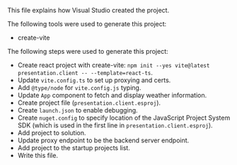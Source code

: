This file explains how Visual Studio created the project.

The following tools were used to generate this project:
- create-vite

The following steps were used to generate this project:
- Create react project with create-vite: `npm init --yes vite@latest presentation.client -- --template=react-ts`.
- Update `vite.config.ts` to set up proxying and certs.
- Add `@type/node` for `vite.config.js` typing.
- Update `App` component to fetch and display weather information.
- Create project file (`presentation.client.esproj`).
- Create `launch.json` to enable debugging.
- Create `nuget.config` to specify location of the JavaScript Project System SDK (which is used in the first line in `presentation.client.esproj`).
- Add project to solution.
- Update proxy endpoint to be the backend server endpoint.
- Add project to the startup projects list.
- Write this file.
